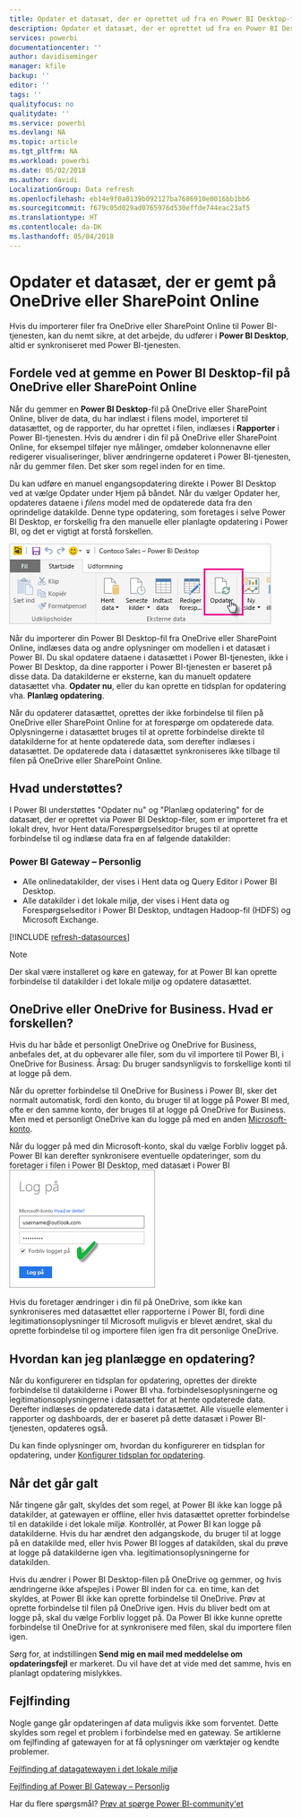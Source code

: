 ```yaml
---
title: Opdater et datasæt, der er oprettet ud fra en Power BI Desktop-fil på OneDrive eller SharePoint Online
description: Opdater et datasæt, der er oprettet ud fra en Power BI Desktop-fil på OneDrive eller SharePoint Online
services: powerbi
documentationcenter: ''
author: davidiseminger
manager: kfile
backup: ''
editor: ''
tags: ''
qualityfocus: no
qualitydate: ''
ms.service: powerbi
ms.devlang: NA
ms.topic: article
ms.tgt_pltfrm: NA
ms.workload: powerbi
ms.date: 05/02/2018
ms.author: davidi
LocalizationGroup: Data refresh
ms.openlocfilehash: eb14e9f0a0139b092127ba7686910e0016bb1bb6
ms.sourcegitcommit: f679c05d029ad0765976d530effde744eac23af5
ms.translationtype: HT
ms.contentlocale: da-DK
ms.lasthandoff: 05/04/2018
---
```

# <a name="refresh-a-dataset-stored-on-onedrive-or-sharepoint-online"></a>Opdater et datasæt, der er gemt på OneDrive eller SharePoint Online
Hvis du importerer filer fra OneDrive eller SharePoint Online til Power BI-tjenesten, kan du nemt sikre, at det arbejde, du udfører i **Power BI Desktop**, altid er synkroniseret med Power BI-tjenesten.

## <a name="advantages-of-storing-a-power-bi-desktop-file-on-onedrive-or-sharepoint-online"></a>Fordele ved at gemme en Power BI Desktop-fil på OneDrive eller SharePoint Online
Når du gemmer en **Power BI Desktop**-fil på OneDrive eller SharePoint Online, bliver de data, du har indlæst i filens model, importeret til datasættet, og de rapporter, du har oprettet i filen, indlæses i **Rapporter** i Power BI-tjenesten. Hvis du ændrer i din fil på OneDrive eller SharePoint Online, for eksempel tilføjer nye målinger, omdøber kolonnenavne eller redigerer visualiseringer, bliver ændringerne opdateret i Power BI-tjenesten, når du gemmer filen. Det sker som regel inden for en time.

Du kan udføre en manuel engangsopdatering direkte i Power BI Desktop ved at vælge Opdater under Hjem på båndet. Når du vælger Opdater her, opdateres dataene i *filens* model med de opdaterede data fra den oprindelige datakilde. Denne type opdatering, som foretages i selve Power BI Desktop, er forskellig fra den manuelle eller planlagte opdatering i Power BI, og det er vigtigt at forstå forskellen.

![](media/refresh-desktop-file-onedrive/pbix-refresh.png)

Når du importerer din Power BI Desktop-fil fra OneDrive eller SharePoint Online, indlæses data og andre oplysninger om modellen i et datasæt i Power BI. Du skal opdatere dataene i datasættet i Power BI-tjenesten, ikke i Power BI Desktop, da dine rapporter i Power BI-tjenesten er baseret på disse data. Da datakilderne er eksterne, kan du manuelt opdatere datasættet vha. **Opdater nu**, eller du kan oprette en tidsplan for opdatering vha. **Planlæg opdatering**.

Når du opdaterer datasættet, oprettes der ikke forbindelse til filen på OneDrive eller SharePoint Online for at forespørge om opdaterede data. Oplysningerne i datasættet bruges til at oprette forbindelse direkte til datakilderne for at hente opdaterede data, som derefter indlæses i datasættet. De opdaterede data i datasættet synkroniseres ikke tilbage til filen på OneDrive eller SharePoint Online.

## <a name="whats-supported"></a>Hvad understøttes?
I Power BI understøttes "Opdater nu" og "Planlæg opdatering" for de datasæt, der er oprettet via Power BI Desktop-filer, som er importeret fra et lokalt drev, hvor Hent data/Forespørgselseditor bruges til at oprette forbindelse til og indlæse data fra en af følgende datakilder:

### <a name="power-bi-gateway---personal"></a>Power BI Gateway – Personlig
* Alle onlinedatakilder, der vises i Hent data og Query Editor i Power BI Desktop.
* Alle datakilder i det lokale miljø, der vises i Hent data og Forespørgselseditor i Power BI Desktop, undtagen Hadoop-fil (HDFS) og Microsoft Exchange.

<!-- Refresh Data sources-->
[!INCLUDE [refresh-datasources](./includes/refresh-datasources.md)]

> [!NOTE]
> Der skal være installeret og køre en gateway, for at Power BI kan oprette forbindelse til datakilder i det lokale miljø og opdatere datasættet.
> 
> 

## <a name="onedrive-or-onedrive-for-business-whats-the-difference"></a>OneDrive eller OneDrive for Business. Hvad er forskellen?
Hvis du har både et personligt OneDrive og OneDrive for Business, anbefales det, at du opbevarer alle filer, som du vil importere til Power BI, i OneDrive for Business. Årsag: Du bruger sandsynligvis to forskellige konti til at logge på dem.

Når du opretter forbindelse til OneDrive for Business i Power BI, sker det normalt automatisk, fordi den konto, du bruger til at logge på Power BI med, ofte er den samme konto, der bruges til at logge på OneDrive for Business. Men med et personligt OneDrive kan du logge på med en anden [Microsoft-konto](http://www.microsoft.com/account/default.aspx).

Når du logger på med din Microsoft-konto, skal du vælge Forbliv logget på. Power BI kan derefter synkronisere eventuelle opdateringer, som du foretager i filen i Power BI Desktop, med datasæt i Power BI  
    ![](media/refresh-desktop-file-onedrive/refresh_signin_keepmesignedin.png)

Hvis du foretager ændringer i din fil på OneDrive, som ikke kan synkroniseres med datasættet eller rapporterne i Power BI, fordi dine legitimationsoplysninger til Microsoft muligvis er blevet ændret, skal du oprette forbindelse til og importere filen igen fra dit personlige OneDrive.

## <a name="how-do-i-schedule-refresh"></a>Hvordan kan jeg planlægge en opdatering?
Når du konfigurerer en tidsplan for opdatering, oprettes der direkte forbindelse til datakilderne i Power BI vha. forbindelsesoplysningerne og legitimationsoplysningerne i datasættet for at hente opdaterede data. Derefter indlæses de opdaterede data i datasættet. Alle visuelle elementer i rapporter og dashboards, der er baseret på dette datasæt i Power BI-tjenesten, opdateres også.

Du kan finde oplysninger om, hvordan du konfigurerer en tidsplan for opdatering, under [Konfigurer tidsplan for opdatering](refresh-scheduled-refresh.md).

## <a name="when-things-go-wrong"></a>Når det går galt
Når tingene går galt, skyldes det som regel, at Power BI ikke kan logge på datakilder, at gatewayen er offline, eller hvis datasættet opretter forbindelse til en datakilde i det lokale miljø. Kontrollér, at Power BI kan logge på datakilderne. Hvis du har ændret den adgangskode, du bruger til at logge på en datakilde med, eller hvis Power BI logges af datakilden, skal du prøve at logge på datakilderne igen vha. legitimationsoplysningerne for datakilden.

Hvis du ændrer i Power BI Desktop-filen på OneDrive og gemmer, og hvis ændringerne ikke afspejles i Power BI inden for ca. en time, kan det skyldes, at Power BI ikke kan oprette forbindelse til OneDrive. Prøv at oprette forbindelse til filen på OneDrive igen. Hvis du bliver bedt om at logge på, skal du vælge Forbliv logget på. Da Power BI ikke kunne oprette forbindelse til OneDrive for at synkronisere med filen, skal du importere filen igen.

Sørg for, at indstillingen **Send mig en mail med meddelelse om opdateringsfejl** er markeret. Du vil have det at vide med det samme, hvis en planlagt opdatering mislykkes.

## <a name="troubleshooting"></a>Fejlfinding
Nogle gange går opdateringen af data muligvis ikke som forventet. Dette skyldes som regel et problem i forbindelse med en gateway. Se artiklerne om fejlfinding af gatewayen for at få oplysninger om værktøjer og kendte problemer.

[Fejlfinding af datagatewayen i det lokale miljø](service-gateway-onprem-tshoot.md)

[Fejlfinding af Power BI Gateway – Personlig](service-admin-troubleshooting-power-bi-personal-gateway.md)

Har du flere spørgsmål? [Prøv at spørge Power BI-community'et](http://community.powerbi.com/)

